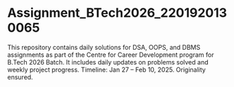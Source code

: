 # Assignment_BTech2026_2201920130065
This repository contains daily solutions for DSA, OOPS, and DBMS assignments as part of the Centre for Career Development program for B.Tech 2026 Batch. It includes daily updates on problems solved and weekly project progress. Timeline: Jan 27 – Feb 10, 2025. Originality ensured.
